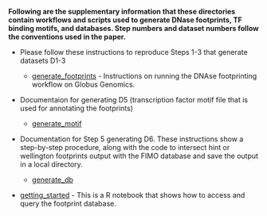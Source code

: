 **Following are the supplementary information that these directories contain workflows and scripts used to generate DNase footprints, TF binding motifs, and databases. Step numbers and dataset numbers follow the conventions used in the paper.**

   - Please follow these instructions to reproduce Steps 1-3 that generate datasets D1-3
     - [generate_footprints](https://github.com/globusgenomics/genomics-footprint/tree/master/generate_footprints) - Instructions on running the DNAse footprinting workflow on Globus Genomics.

   - Documentaion for generating D5 (transcription factor motif file that is used for annotating the footprints)
     - [generate_motif](https://github.com/globusgenomics/genomics-footprint/tree/master/generate_motif) 

   - Documentation for Step 5 generating D6. These instructions show a step-by-step procedure, along with the code to intersect hint or wellington footprints output with the FIMO database and save the output in a local directory. 
     - [generate_db](https://github.com/globusgenomics/genomics-footprint/tree/master/generate_db)
     
- [getting_started](https://github.com/globusgenomics/genomics-footprint/tree/master/getting_started) - This is a R notebook that  shows how to access and query the footprint database.

